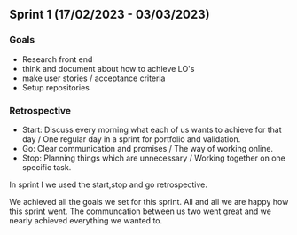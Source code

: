 ## Sprint 1 (17/02/2023 - 03/03/2023)
### Goals
- Research front end
- think and document about how to achieve LO's
- make user stories / acceptance criteria
- Setup repositories

### Retrospective

- Start: Discuss every morning what each of us wants to achieve for that day / One regular day in a sprint for portfolio and validation.
- Go: Clear communication and promises / The way of working online.
- Stop: Planning things which are unnecessary / Working together on one specific task.

In sprint I we used the start,stop and go retrospective.

We achieved all the goals we set for this sprint.
All and all we are happy how this sprint went. The communcation between us two went great and we nearly achieved everything we wanted to.
